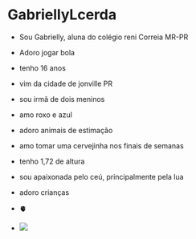 # GabriellyLcerda


- Sou Gabrielly, aluna do colégio reni Correia MR-PR


- Adoro jogar bola
- tenho 16 anos
- vim da cidade de jonville PR
- sou irmã de dois meninos
- amo roxo e azul
- adoro animais de estimação
- amo tomar uma cervejinha nos finais de semanas
- tenho 1,72 de altura
- sou apaixonada pelo ceú, principalmente pela lua
- adoro crianças
- 🫀
- ![](https://media.tenor.com/FMH20NV7sewAAAAC/kiss.gif)
